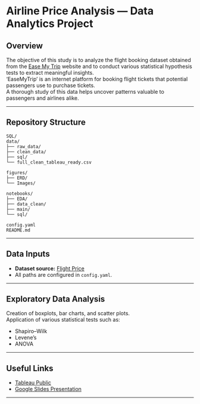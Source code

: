 # Airline Price Analysis — Data Analytics Project

## Overview
The objective of this study is to analyze the flight booking dataset obtained from the [Ease My Trip](https://www.easemytrip.com) website and to conduct various statistical hypothesis tests to extract meaningful insights.  
‘EaseMyTrip’ is an internet platform for booking flight tickets that potential passengers use to purchase tickets.  
A thorough study of this data helps uncover patterns valuable to passengers and airlines alike.

---

## Repository Structure

```
SQL/
data/
├── raw_data/
├── clean_data/
├── sql/
└── full_clean_tableau_ready.csv

figures/
├── ERD/
└── Images/

notebooks/
├── EDA/
├── data_clean/
├── main/
└── sql/

config.yaml
README.md
```

---

## Data Inputs
- **Dataset source:** [Flight Price](https://www.kaggle.com/datasets/shubhambathwal/flight-price-prediction)  
- All paths are configured in `config.yaml`.

---

## Exploratory Data Analysis
Creation of boxplots, bar charts, and scatter plots.  
Application of various statistical tests such as:
- Shapiro–Wilk
- Levene’s
- ANOVA

---

## Useful Links
- [Tableau Public](https://public.tableau.com/app/profile/ricardo.castanheira/viz/FinalProject_DAFT_RCastanheira/PricebyAirline?publish=yes)
- [Google Slides Presentation](https://docs.google.com/presentation/d/1CjaAhdgFZ1MYjpP-q7a6_v8jCsmlufwqhTgJI8sYw3k/edit?usp=sharing)

---
